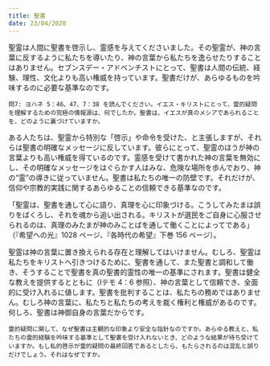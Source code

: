 ```yaml
---
title: 聖書
date: 23/04/2020
---
```


聖霊は人間に聖書を啓示し、霊感を与えてくださいました。その聖霊が、神の言葉に反するように私たちを導いたり、神の言葉から私たちを逸らせたりすることはありません。セブンスデー・アドベンチストにとって、聖書は人間の伝統、経験、理性、文化よりも高い権威を持っています。聖書だけが、あらゆるものを吟味するのに必要な基準なのです。

`問7: ヨハネ 5：46、47、7：38 を読んでください。イエス・キリストにとって、霊的疑問を理解するための究極の情報源は、何でしたか。聖書は、イエスが真のメシアであられることを、どのように裏づけていますか。`

ある人たちは、聖霊から特別な「啓示」や命令を受けた、と主張しますが、それらは聖書の明確なメッセージに反しています。彼らにとって、聖霊のほうが神の言葉よりも高い権威を得ているのです。霊感を受けて書かれた神の言葉を無効にし、その明確なメッセージをはぐらかす人はみな、危険な場所を歩んでおり、神の“霊”の導きに従っていません。聖書は私たちの唯一の防壁です。それだけが、信仰や宗教的実践に関するあらゆることの信頼できる基準なのです。

「聖霊は、聖書を通して心に語り、真理を心に印象づける。こうしてみたまは誤りをばくろし、それを魂から追い出される。キリストが選民をご自身に心服させられるのは、真理のみたまが神のみことばを通して働くことによってである」（『希望への光』1028 ページ、『各時代の希望』下巻 156 ページ）。

聖霊は神の言葉に置き換えられる存在と理解してはいけません。むしろ、聖霊は私たちをキリストへ引きつけるために、聖書を通して、また聖書と調和して働き、そうすることで聖書を真の聖書的霊性の唯一の基準にされます。聖書は健全な教えを提供するとともに（Ⅰテモ 4：6 参照）、神の言葉として信頼でき、全面的に受け入れるに値します。聖書を批判することは、私たちの務めではありません。むしろ神の言葉に、私たちと私たちの考えを裁く権利と権威があるのです。何しろ、聖書は神御自身の言葉だからです。

`霊的疑問に関して、なぜ聖書は主観的な印象より安全な指針なのですか。あらゆる教えと、私たちの霊的経験を吟味する基準として聖書を受け入れないとき、どのような結果が待ち受けていますか。もし私的啓示が霊的疑問の最終回答であるとしたら、もたらされるのは混乱と誤りだけでしょう。それはなぜですか。`
